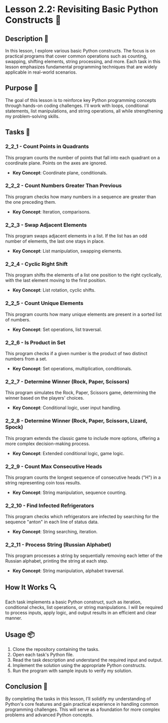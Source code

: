 # Lesson 2.2: Revisiting Basic Python Constructs 🔄

## Description 📝

In this lesson, I explore various basic Python constructs.
The focus is on practical programs that cover common operations such as counting, swapping, shifting elements, string processing, and more.
Each task in this lesson emphasizes fundamental programming techniques that are widely applicable in real-world scenarios.

## Purpose 🎯

The goal of this lesson is to reinforce key Python programming concepts through hands-on coding challenges.
I'll work with loops, conditional statements, list manipulations, and string operations, all while strengthening my problem-solving skills.

## Tasks 📜

### 2_2_1 - Count Points in Quadrants

This program counts the number of points that fall into each quadrant on a coordinate plane. Points on the axes are ignored.

-   **Key Concept**: Coordinate plane, conditionals.

### 2_2_2 - Count Numbers Greater Than Previous

This program checks how many numbers in a sequence are greater than the one preceding them.

-   **Key Concept**: Iteration, comparisons.

### 2_2_3 - Swap Adjacent Elements

This program swaps adjacent elements in a list. If the list has an odd number of elements, the last one stays in place.

-   **Key Concept**: List manipulation, swapping elements.

### 2_2_4 - Cyclic Right Shift

This program shifts the elements of a list one position to the right cyclically, with the last element moving to the first position.

-   **Key Concept**: List rotation, cyclic shifts.

### 2_2_5 - Count Unique Elements

This program counts how many unique elements are present in a sorted list of numbers.

-   **Key Concept**: Set operations, list traversal.

### 2_2_6 - Is Product in Set

This program checks if a given number is the product of two distinct numbers from a set.

-   **Key Concept**: Set operations, multiplication, conditionals.

### 2_2_7 - Determine Winner (Rock, Paper, Scissors)

This program simulates the Rock, Paper, Scissors game, determining the winner based on the players' choices.

-   **Key Concept**: Conditional logic, user input handling.

### 2_2_8 - Determine Winner (Rock, Paper, Scissors, Lizard, Spock)

This program extends the classic game to include more options, offering a more complex decision-making process.

-   **Key Concept**: Extended conditional logic, game logic.

### 2_2_9 - Count Max Consecutive Heads

This program counts the longest sequence of consecutive heads ("H") in a string representing coin toss results.

-   **Key Concept**: String manipulation, sequence counting.

### 2_2_10 - Find Infected Refrigerators

This program checks which refrigerators are infected by searching for the sequence "anton" in each line of status data.

-   **Key Concept**: String searching, iteration.

### 2_2_11 - Process String (Russian Alphabet)

This program processes a string by sequentially removing each letter of the Russian alphabet, printing the string at each step.

-   **Key Concept**: String manipulation, alphabet traversal.

## How It Works 🔍

Each task implements a basic Python construct, such as iteration, conditional checks, list operations, or string manipulations.
I will be required to process inputs, apply logic, and output results in an efficient and clear manner.

## Usage 📦

1. Clone the repository containing the tasks.
2. Open each task's Python file.
3. Read the task description and understand the required input and output.
4. Implement the solution using the appropriate Python constructs.
5. Run the program with sample inputs to verify my solution.

## Conclusion 🚀

By completing the tasks in this lesson, I’ll solidify my understanding of Python's core features and gain practical experience in handling common programming challenges.
This will serve as a foundation for more complex problems and advanced Python concepts.
